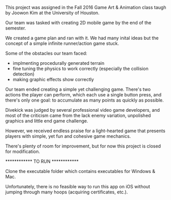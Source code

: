 This project was assigned in the Fall 2016 Game Art & Animation class taugh by Joowon Kim at the University of Houston.

Our team was tasked with creating 2D mobile game by the end of the semester. 

We created a game plan and ran with it. We had many inital ideas but the concept of a simple infinite runner/action game stuck. 

Some of the obstacles our team faced:

- implmenting procedurally generated terrain
- fine tuning the physics to work correctly (especially the collision detection)
- making graphic effects show correctly 

Our team ended creating a simple yet challenging game. There's two actions the player can perform, which each use a single button press, and there's only one goal: to accumulate as many points as quickly as possible.

Divekick was judged by several professional video game developers, and most of the criticism came from the lack enemy variation, unpolished graphics and little end game challenge.

However, we received endless praise for a light-hearted game that presents players with simple, yet fun and cohesive game mechanics. 

There's plenty of room for improvement, but for now this project is closed for modification. 


************ TO RUN ************

Clone the executable folder which contains executables for Windows & Mac.

Unfortunately, there is no feasible way to run this app on iOS without jumping through many hoops (acquiring certificates, etc.).